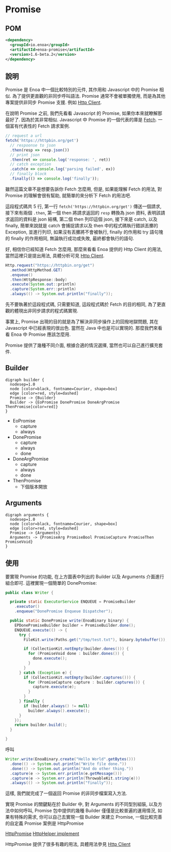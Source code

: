 


# Promise

## POM

```xml
<dependency>
  <groupId>io.enoa</groupId>
  <artifactId>enoa-promise</artifactId>
  <version>1.6-beta.2</version>
</dependency>
```

## 說明

Promise 是 Enoa 中一個比較特別的元件, 其作用和 Javascript 中的 Promise 相似. 為了提供更直觀的非同步呼叫語法. Promise 通常不會被單獨使用, 而是為其他專案提供非同步 Promise 支援. 例如 [Http Client](#Http-Client).

在說明 Promise 之前, 我們先看看 Javascript 的 Promise, 如果你本來就瞭解那最好了. 因為於其非常相似.
Javascript 中 Promise 的一個代表的庫是 [Fetch](https://github.github.io/fetch/ "Fetch").
一個富有代表性的 Fetch 請求案例.

```javascript
// request a url
fetch('https://httpbin.org/get')
  // respoonse to json
  .then(resp => resp.json())
  // print json
  .then(ret => console.log('response: ', ret))
  // catch exception
  .catch(e => console.log('parsing failed', ex))
  // finally block
  .finally(() => console.log('finally'));
```

雖然這篇文章不是想要告訴你 Fetch 怎麼用, 但是, 如果能理解 Fetch 的用法, 對 Promise 的理解會很有幫助, 就簡單的來分析下 Fetch 的用法吧.

這段程式碼共 5 行, 第一行 `fetch('https://httpbin.org/get')` 傳送一個請求, 接下來有兩個 `.then`, 第一個 then 將請求返回的 `resp` 轉換為 json 資料, 表明該請求返回的資料是 json 結構, 第二個 then 列印這個 json, 接下來是 catch, 以及 finally, 簡單來說就是 catch 會捕捉請求以及 then 中的程式碼執行錯誤丟擲的 Exception, 並進行列印, 如果沒有丟擲將不會被執行, finally 的作用和 try 語句塊的 finally 的作用相同, 無論執行成功或失敗, 最終都會執行的語句.

好, 相信你已經知道 Fetch 怎麼用, 那麼來看看 Enoa 提供的 Http Client 的用法, 當然這裡只是提出用法, 具體分析可見 [Http Client](#Http-Client).

```java
Http.request("https://httpbin.org/get")
  .method(HttpMethod.GET)
  .enqueue()
  .then(HttpResponse::body)
  .execute(System.out::println)
  .capture(System.err::println)
  .always(() -> System.out.println("finally"));
```

先不要執著於這段程式碼, 只需要知道, 這段程式碼於 Fetch 的目的相同, 為了更直觀的體現出非同步請求的程式碼實現.

事實上, Promise 出現的目的就是為了解決非同步操作上的回撥地獄問題, 其在 Javascript 中已經表現的很出色. 當然在 Java 中也是可以實現的.
那麼我們來看看 Enoa 中 Promise 應該怎麼用.

Promise 提供了幾種不同介面, 根據合適的情況選擇, 當然也可以自己進行擴充套件.


## Builder

```graphviz
digraph builder {
  nodesep=1.0
  node [color=black, fontname=Courier, shape=box]
  edge [color=red, style=dashed]
  Promise -> {Builder}
  Builder -> {EoPromise DonePromise DoneArgPromise ThenPromise[color=red]}
}
```

- EoPromise
  - capture
  - always
- DonePromise
  - capture
  - always
  - done
- DoneArgPromise
  - capture
  - always
  - done
- ThenPromise
  - 下個版本開放

## Arguments

```graphviz
digraph arguments {
  nodesep=1.0
  node [color=black, fontname=Courier, shape=box]
  edge [color=red, style=dashed]
  Promise -> {Arguments}
  Arguments -> {PromiseArg PromiseBool PromiseCapture PromiseThen PromiseVoid}
}
```

## 使用

要實現 Promise 的功能, 在上方圖表中列出的 Builder 以及 Arguments 介面進行組合即可. 這裡實現一個簡單的 DonePromise:

```java
public class Writer {

  private static ExecutorService ENQUEUE = PromiseBuilder
    .executor()
    .enqueue("DonePromise Enqueue Dispatcher");

  public static DonePromise write(EnoaBinary binary) {
    EPDonePromiseBuilder builder = PromiseBuilder.done();
    ENQUEUE.execute(() -> {
      try {
        FileKit.write(Paths.get("/tmp/test.txt"), binary.bytebuffer());

        if (CollectionKit.notEmpty(builder.dones())) {
          for (PromiseVoid done : builder.dones()) {
            done.execute();
          }
        }
      } catch (Exception e) {
        if (CollectionKit.notEmpty(builder.captures())) {
          for (PromiseCapture capture : builder.captures()) {
            capture.execute(e);
          }
        }
      } finally {
        if (builder.always() != null)
          builder.always().execute();
      }
    });
    return builder.build();
  }

}
```

呼叫

```java
Writer.write(EnoaBinary.create("Hello World".getBytes()))
  .done(() -> System.out.println("Write file done."))
  .done(() -> System.out.println("And do other thing."))
  .capture(e -> System.err.println(e.getMessage()))
  .capture(e -> System.err.println(ThrowableKit.string(e)))
  .always(() -> System.out.println("finally"));
```

這樣, 我們就完成了一個返回 Promise 的非同步檔案寫入方法.

實現 Promise 的關鍵點在於 Builder 中, 對 Arguments 的不同型別組裝, 以及方法中如何呼叫, Promise 包中提供的幾種 Builder 僅僅是比較普遍的運用情況, 如果有特殊的需求, 你可以自己去實現一個 Builder 來建立 Promise, 一個比較完善的自定義 Promise 案例是 HttpPromise

[HttpPromise](https://github.com/fewensa/enoa/blob/master/enoa-http/src/main/java/io/enoa/http/protocol/HttpPromise.java "HttpPromise.java")
[HttpHelper implement](https://github.com/fewensa/enoa/tree/master/enoa-http/src/main/java/io/enoa/http/provider/httphelper/async)

HttpPromise 提供了很多有趣的用法, 具體用法參見 [Http Client](#Http-Client)

